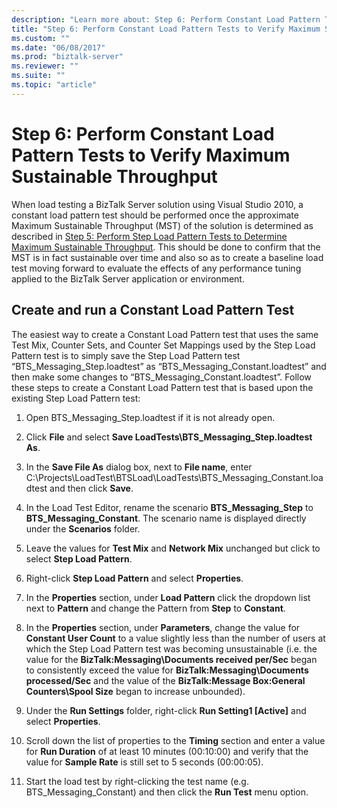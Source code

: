 ```yaml
---
description: "Learn more about: Step 6: Perform Constant Load Pattern Tests to Verify Maximum Sustainable Throughput"
title: "Step 6: Perform Constant Load Pattern Tests to Verify Maximum Sustainable Throughput"
ms.custom: ""
ms.date: "06/08/2017"
ms.prod: "biztalk-server"
ms.reviewer: ""
ms.suite: ""
ms.topic: "article"
---
```

# Step 6: Perform Constant Load Pattern Tests to Verify Maximum Sustainable Throughput
When load testing a BizTalk Server solution using Visual Studio 2010, a constant load pattern test should be performed once the approximate Maximum Sustainable Throughput (MST) of the solution is determined as described in [Step 5: Perform Step Load Pattern Tests to Determine Maximum Sustainable Throughput](../technical-guides/step-5-complete-step-load-tests-to-determine-maximum-sustainable-throughput.md). This should be done to confirm that the MST is in fact sustainable over time and also so as to create a baseline load test moving forward to evaluate the effects of any performance tuning applied to the BizTalk Server application or environment.  
  
## Create and run a Constant Load Pattern Test  
 The easiest way to create a Constant Load Pattern test that uses the same Test Mix, Counter Sets, and Counter Set Mappings used by the Step Load Pattern test is to simply save the Step Load Pattern test “BTS_Messaging_Step.loadtest” as “BTS_Messaging_Constant.loadtest” and then make some changes to “BTS_Messaging_Constant.loadtest”. Follow these steps to create a Constant Load Pattern test that is based upon the existing Step Load Pattern test:  
  
1.  Open BTS_Messaging_Step.loadtest if it is not already open.  
  
2.  Click **File** and select **Save LoadTests\BTS_Messaging_Step.loadtest As**.  
  
3.  In the **Save File As** dialog box, next to **File name**, enter C:\Projects\LoadTest\BTSLoad\LoadTests\BTS_Messaging_Constant.loadtest and then click **Save**.  
  
4.  In the Load Test Editor, rename the scenario **BTS_Messaging_Step** to **BTS_Messaging_Constant**. The scenario name is displayed directly under the **Scenarios** folder.  
  
5.  Leave the values for **Test Mix** and **Network Mix** unchanged but click to select **Step Load Pattern**.  
  
6.  Right-click **Step Load Pattern** and select **Properties**.  
  
7.  In the **Properties** section, under **Load Pattern** click the dropdown list next to **Pattern** and change the Pattern from **Step** to **Constant**.  
  
8.  In the **Properties** section, under **Parameters**, change the value for **Constant User Count** to a value slightly less than the number of users at which the Step Load Pattern test was becoming unsustainable (i.e. the value for the **BizTalk:Messaging\Documents received per/Sec** began to consistently exceed the value for **BizTalk:Messaging\Documents processed/Sec** and the value of the **BizTalk:Message Box:General Counters\Spool Size** began to increase unbounded).  
  
9. Under the **Run Settings** folder, right-click **Run Setting1 [Active]** and select **Properties**.  
  
10. Scroll down the list of properties to the **Timing** section and enter a value for **Run Duration** of at least 10 minutes (00:10:00) and verify that the value for **Sample Rate** is still set to 5 seconds (00:00:05).  
  
11. Start the load test by right-clicking the test name (e.g. BTS_Messaging_Constant) and then click the **Run Test** menu option.
